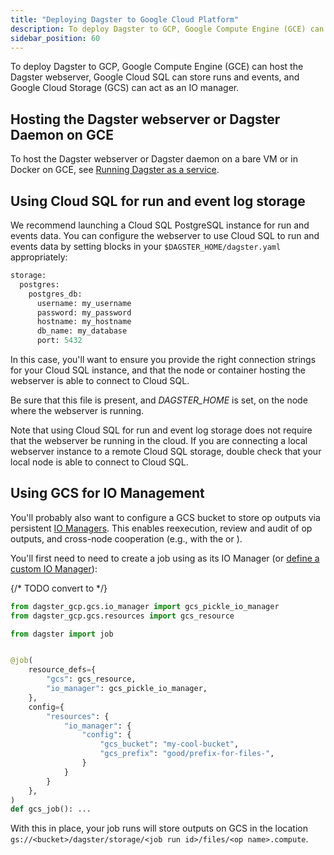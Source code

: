 ```yaml
---
title: "Deploying Dagster to Google Cloud Platform"
description: To deploy Dagster to GCP, Google Compute Engine (GCE) can host the Dagster webserver, Google Cloud SQL can store runs and events, and Google Cloud Storage (GCS) can act as an IO manager.
sidebar_position: 60
---
```


To deploy Dagster to GCP, Google Compute Engine (GCE) can host the Dagster webserver, Google Cloud SQL can store runs and events, and Google Cloud Storage (GCS) can act as an IO manager.

## Hosting the Dagster webserver or Dagster Daemon on GCE

To host the Dagster webserver or Dagster daemon on a bare VM or in Docker on GCE, see [Running Dagster as a service](/guides/deploy/deployment-options/deploying-dagster-as-a-service).

## Using Cloud SQL for run and event log storage

We recommend launching a Cloud SQL PostgreSQL instance for run and events data. You can configure the webserver to use Cloud SQL to run and events data by setting blocks in your `$DAGSTER_HOME/dagster.yaml` appropriately:

```python file=/deploying/dagster-pg.yaml
storage:
  postgres:
    postgres_db:
      username: my_username
      password: my_password
      hostname: my_hostname
      db_name: my_database
      port: 5432
```

In this case, you'll want to ensure you provide the right connection strings for your Cloud SQL instance, and that the node or container hosting the webserver is able to connect to Cloud SQL.

Be sure that this file is present, and _DAGSTER_HOME_ is set, on the node where the webserver is running.

Note that using Cloud SQL for run and event log storage does not require that the webserver be running in the cloud. If you are connecting a local webserver instance to a remote Cloud SQL storage, double check that your local node is able to connect to Cloud SQL.

## Using GCS for IO Management

You'll probably also want to configure a GCS bucket to store op outputs via persistent [IO Managers](/guides/build/io-managers/). This enables reexecution, review and audit of op outputs, and cross-node cooperation (e.g., with the <PyObject section="execution" module="dagster" object="multiprocess_executor" /> or <PyObject section="libraries" module="dagster_celery" object="celery_executor" />).

You'll first need to need to create a job using <PyObject section="libraries" module="dagster_gcp" object="gcs_pickle_io_manager"/> as its IO Manager (or [define a custom IO Manager](/guides/build/io-managers/defining-a-custom-io-manager)):

{/* TODO convert to <CodeExample> */}
```python file=/deploying/gcp/gcp_job.py
from dagster_gcp.gcs.io_manager import gcs_pickle_io_manager
from dagster_gcp.gcs.resources import gcs_resource

from dagster import job


@job(
    resource_defs={
        "gcs": gcs_resource,
        "io_manager": gcs_pickle_io_manager,
    },
    config={
        "resources": {
            "io_manager": {
                "config": {
                    "gcs_bucket": "my-cool-bucket",
                    "gcs_prefix": "good/prefix-for-files-",
                }
            }
        }
    },
)
def gcs_job(): ...
```

With this in place, your job runs will store outputs on GCS in the location `gs://<bucket>/dagster/storage/<job run id>/files/<op name>.compute`.
